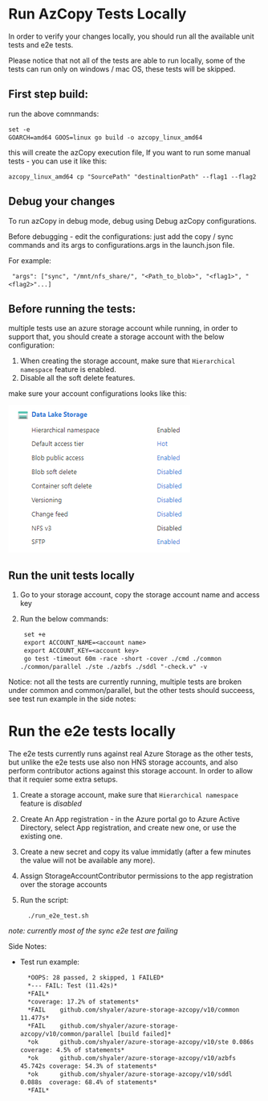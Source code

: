 # Run AzCopy Tests Locally

In order to verify your changes locally, you should run all the available unit tests and e2e tests.

Please notice that not all of the tests are able to run locally, some of the tests can run only on windows / mac OS, these tests will be skipped.



## First step build:
run the above comnmands:

    set -e
    GOARCH=amd64 GOOS=linux go build -o azcopy_linux_amd64


this will create the azCopy execution file, If you want to run some manual tests - you can use it like this:

    azcopy_linux_amd64 cp "SourcePath" "destinaltionPath" --flag1 --flag2


## Debug your changes
To run azCopy in debug mode, debug using Debug azCopy configurations.

Before debugging - edit the configurations: just add the copy / sync commands and its args to configurations.args in the launch.json file.

For example:

     "args": ["sync", "/mnt/nfs_share/", "<Path_to_blob>", "<flag1>", "<flag2>"...]



## Before running the tests:
multiple tests use an azure storage account while running, in order to support that, you should create a storage account with the below configuration:
1. When creating the storage account, make sure that `Hierarchical namespace` feature is enabled.
2. Disable all the soft delete features.

make sure your account configurations looks like this: 

![Storage Account configuration](storage-account-configuration.png)



## Run the unit tests locally
1. Go to your storage account, copy the storage account name and access key
2. Run the below commands:

        set +e
        export ACCOUNT_NAME=<account name>
        export ACCOUNT_KEY=<account key>
        go test -timeout 60m -race -short -cover ./cmd ./common ./common/parallel ./ste ./azbfs ./sddl "-check.v" -v


Notice: not all the tests are currently running, multiple tests are broken under common and common/parallel, but the other tests should succeess, see test run example in the side notes:


# Run the e2e tests locally
The e2e tests currently runs against real Azure Storage as the other tests, but unlike the e2e tests use also non HNS storage accounts, and also perform contributor actions against this storage account. In order to allow that it requier some extra setups.
1. Create a storage account, make sure that `Hierarchical namespace` feature is _disabled_
2. Create An App registration - in the Azure portal go to Azure Active Directory, select App registration, and create new one, or use the existing one.
3. Create a new secret and copy its value immidatly (after a few minutes the value will not be available any more).
5. Assign StorageAccountContributor permissions to the app registration over the storage accounts
6. Run the script:

         ./run_e2e_test.sh

_note: currently most of the sync e2e test are failing_



Side Notes:
* Test run example:

        *OOPS: 28 passed, 2 skipped, 1 FAILED*
        *--- FAIL: Test (11.42s)*
        *FAIL*
        *coverage: 17.2% of statements*
        *FAIL    github.com/shyaler/azure-storage-azcopy/v10/common      11.477s*
        *FAIL    github.com/shyaler/azure-storage-azcopy/v10/common/parallel [build failed]*
        *ok      github.com/shyaler/azure-storage-azcopy/v10/ste 0.086s  coverage: 4.5% of statements*
        *ok      github.com/shyaler/azure-storage-azcopy/v10/azbfs       45.742s coverage: 54.3% of statements*
        *ok      github.com/shyaler/azure-storage-azcopy/v10/sddl        0.088s  coverage: 68.4% of statements*
        *FAIL*